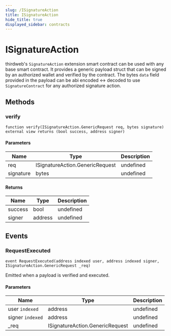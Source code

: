 ```yaml
---
slug: /ISignatureAction
title: ISignatureAction
hide_title: true
displayed_sidebar: contracts
---
```

# ISignatureAction





thirdweb&#39;s `SignatureAction` extension smart contract can be used with any base smart contract. It provides a generic  payload struct that can be signed by an authorized wallet and verified by the contract. The bytes `data` field provided  in the payload can be abi encoded &lt;-&gt; decoded to use `SignatureContract` for any authorized signature action.



## Methods

### verify

```solidity
function verify(ISignatureAction.GenericRequest req, bytes signature) external view returns (bool success, address signer)
```





#### Parameters

| Name | Type | Description |
|---|---|---|
| req | ISignatureAction.GenericRequest | undefined |
| signature | bytes | undefined |

#### Returns

| Name | Type | Description |
|---|---|---|
| success | bool | undefined |
| signer | address | undefined |



## Events

### RequestExecuted

```solidity
event RequestExecuted(address indexed user, address indexed signer, ISignatureAction.GenericRequest _req)
```

Emitted when a payload is verified and executed.



#### Parameters

| Name | Type | Description |
|---|---|---|
| user `indexed` | address | undefined |
| signer `indexed` | address | undefined |
| _req  | ISignatureAction.GenericRequest | undefined |


